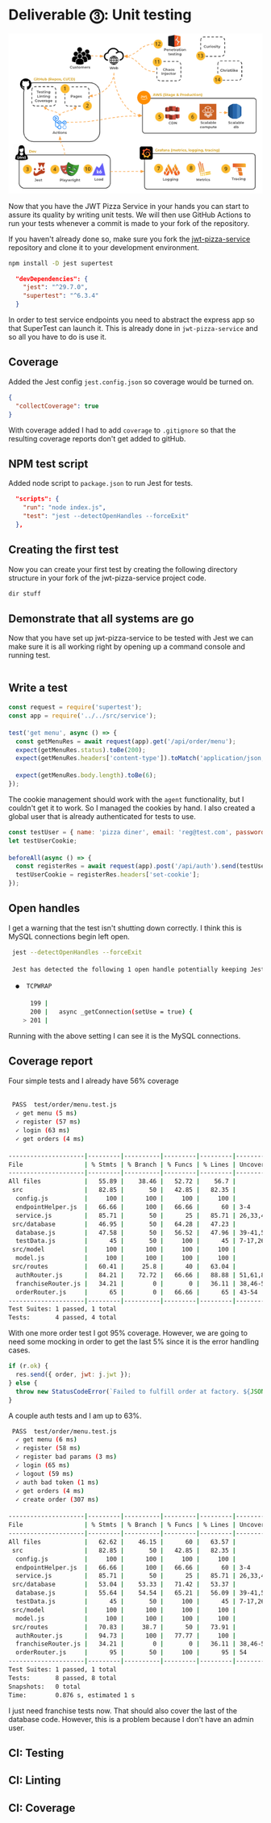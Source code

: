 # Deliverable ⓷: Unit testing

![course overview](../courseOverview.png)

Now that you have the JWT Pizza Service in your hands you can start to assure its quality by writing unit tests. We will then use GitHub Actions to run your tests whenever a commit is made to your fork of the repository.

If you haven't already done so, make sure you fork the [jwt-pizza-service](../jwtPizzaService/jwtPizzaService.md) repository and clone it to your development environment.

```sh
npm install -D jest supertest
```

```json
  "devDependencies": {
    "jest": "^29.7.0",
    "supertest": "^6.3.4"
  }
```

In order to test service endpoints you need to abstract the express app so that SuperTest can launch it. This is already done in `jwt-pizza-service` and so all you have to do is use it.

## Coverage

Added the Jest config `jest.config.json` so coverage would be turned on.

```json
{
  "collectCoverage": true
}
```

With coverage added I had to add `coverage` to `.gitignore` so that the resulting coverage reports don't get added to gitHub.

## NPM test script

Added node script to `package.json` to run Jest for tests.

```json
  "scripts": {
    "run": "node index.js",
    "test": "jest --detectOpenHandles --forceExit"
  },
```

## Creating the first test

Now you can create your first test by creating the following directory structure in your fork of the jwt-pizza-service project code.

```txt
dir stuff
```

## Demonstrate that all systems are go

Now that you have set up jwt-pizza-service to be tested with Jest we can make sure it is all working right by opening up a command console and running test.

```sh

```

## Write a test

```js
const request = require('supertest');
const app = require('../../src/service');

test('get menu', async () => {
  const getMenuRes = await request(app).get('/api/order/menu');
  expect(getMenuRes.status).toBe(200);
  expect(getMenuRes.headers['content-type']).toMatch('application/json; charset=utf-8');

  expect(getMenuRes.body.length).toBe(6);
});
```

The cookie management should work with the `agent` functionality, but I couldn't get it to work. So I managed the cookies by hand. I also created a global user that is already authenticated for tests to use.

```js
const testUser = { name: 'pizza diner', email: 'reg@test.com', password: 'a' };
let testUserCookie;

beforeAll(async () => {
  const registerRes = await request(app).post('/api/auth').send(testUser);
  testUserCookie = registerRes.headers['set-cookie'];
});
```

## Open handles

I get a warning that the test isn't shutting down correctly. I think this is MySQL connections begin left open.

```sh
 jest --detectOpenHandles --forceExit

 Jest has detected the following 1 open handle potentially keeping Jest from exiting:

  ●  TCPWRAP

      199 |
      200 |   async _getConnection(setUse = true) {
    > 201 |
```

Running with the above setting I can see it is the MySQL connections.

## Coverage report

Four simple tests and I already have 56% coverage

```sh

 PASS  test/order/menu.test.js
  ✓ get menu (5 ms)
  ✓ register (57 ms)
  ✓ login (63 ms)
  ✓ get orders (4 ms)

---------------------|---------|----------|---------|---------|-----------------------------------
File                 | % Stmts | % Branch | % Funcs | % Lines | Uncovered Line #s
---------------------|---------|----------|---------|---------|-----------------------------------
All files            |   55.89 |    38.46 |   52.72 |    56.7 |
 src                 |   82.85 |       50 |   42.85 |   82.35 |
  config.js          |     100 |      100 |     100 |     100 |
  endpointHelper.js  |   66.66 |      100 |   66.66 |      60 | 3-4
  service.js         |   85.71 |       50 |      25 |   85.71 | 26,33,40-41
 src/database        |   46.95 |       50 |   64.28 |   47.23 |
  database.js        |   47.58 |       50 |   56.52 |   47.96 | 39-41,58,75-76,82-180,193-197,297
  testData.js        |      45 |       50 |     100 |      45 | 7-17,26-48,57-96,107-134
 src/model           |     100 |      100 |     100 |     100 |
  model.js           |     100 |      100 |     100 |     100 |
 src/routes          |   60.41 |     25.8 |      40 |   63.04 |
  authRouter.js      |   84.21 |    72.72 |   66.66 |   88.88 | 51,61,81-82
  franchiseRouter.js |   34.21 |        0 |       0 |   36.11 | 38,46-52,60-65,73-78,86-91,99-105
  orderRouter.js     |      65 |        0 |   66.66 |      65 | 43-54
---------------------|---------|----------|---------|---------|-----------------------------------
Test Suites: 1 passed, 1 total
Tests:       4 passed, 4 total
```

With one more order test I got 95% coverage. However, we are going to need some mocking in order to get the last 5% since it is the error handling cases.

```js
if (r.ok) {
  res.send({ order, jwt: j.jwt });
} else {
  throw new StatusCodeError(`Failed to fulfill order at factory. ${JSON.stringify(j)}`, 500);
}
```

A couple auth tests and I am up to 63%.

```sh
 PASS  test/order/menu.test.js
  ✓ get menu (6 ms)
  ✓ register (58 ms)
  ✓ register bad params (3 ms)
  ✓ login (65 ms)
  ✓ logout (59 ms)
  ✓ auth bad token (1 ms)
  ✓ get orders (4 ms)
  ✓ create order (307 ms)

---------------------|---------|----------|---------|---------|-----------------------------------
File                 | % Stmts | % Branch | % Funcs | % Lines | Uncovered Line #s
---------------------|---------|----------|---------|---------|-----------------------------------
All files            |   62.62 |    46.15 |      60 |   63.57 |
 src                 |   82.85 |       50 |   42.85 |   82.35 |
  config.js          |     100 |      100 |     100 |     100 |
  endpointHelper.js  |   66.66 |      100 |   66.66 |      60 | 3-4
  service.js         |   85.71 |       50 |      25 |   85.71 | 26,33,40-41
 src/database        |   53.04 |    53.33 |   71.42 |   53.37 |
  database.js        |   55.64 |    54.54 |   65.21 |   56.09 | 39-41,58,75-76,94-180,197,297
  testData.js        |      45 |       50 |     100 |      45 | 7-17,26-48,57-96,107-134
 src/model           |     100 |      100 |     100 |     100 |
  model.js           |     100 |      100 |     100 |     100 |
 src/routes          |   70.83 |     38.7 |      50 |   73.91 |
  authRouter.js      |   94.73 |      100 |   77.77 |     100 |
  franchiseRouter.js |   34.21 |        0 |       0 |   36.11 | 38,46-52,60-65,73-78,86-91,99-105
  orderRouter.js     |      95 |       50 |     100 |      95 | 54
---------------------|---------|----------|---------|---------|-----------------------------------
Test Suites: 1 passed, 1 total
Tests:       8 passed, 8 total
Snapshots:   0 total
Time:        0.876 s, estimated 1 s
```

I just need franchise tests now. That should also cover the last of the database code. However, this is a problem because I don't have an admin user.

## CI: Testing

## CI: Linting

## CI: Coverage
